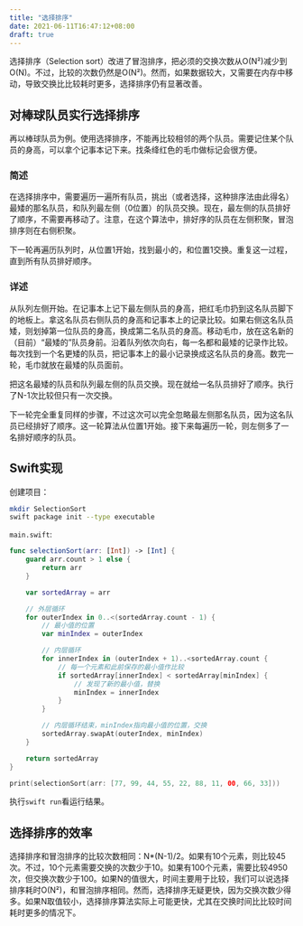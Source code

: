 ```yaml
---
title: "选择排序"
date: 2021-06-11T16:47:12+08:00
draft: true
---
```


选择排序（Selection sort）改进了冒泡排序，把必须的交换次数从O(N²)减少到O(N)。不过，比较的次数仍然是O(N²)。然而，如果数据较大，又需要在内存中移动，导致交换比比较耗时更多，选择排序仍有显著改善。

## 对棒球队员实行选择排序

再以棒球队员为例。使用选择排序，不能再比较相邻的两个队员。需要记住某个队员的身高，可以拿个记事本记下来。找条绛红色的毛巾做标记会很方便。

### 简述

在选择排序中，需要遍历一遍所有队员，挑出（或者选择，这种排序法由此得名）最矮的那名队员，和队列最左侧（0位置）的队员交换。现在，最左侧的队员排好了顺序，不需要再移动了。注意，在这个算法中，排好序的队员在左侧积聚，冒泡排序则在右侧积聚。

下一轮再遍历队列时，从位置1开始，找到最小的，和位置1交换。重复这一过程，直到所有队员排好顺序。

### 详述

从队列左侧开始。在记事本上记下最左侧队员的身高，把红毛巾扔到这名队员脚下的地板上。拿这名队员右侧队员的身高和记事本上的记录比较。如果右侧这名队员矮，则划掉第一位队员的身高，换成第二名队员的身高。移动毛巾，放在这名新的（目前）“最矮的”队员身前。沿着队列依次向右，每一名都和最矮的记录作比较。每次找到一个名更矮的队员，把记事本上的最小记录换成这名队员的身高。数完一轮，毛巾就放在最矮的队员面前。

把这名最矮的队员和队列最左侧的队员交换。现在就给一名队员排好了顺序。执行了N-1次比较但只有一次交换。

下一轮完全重复同样的步骤，不过这次可以完全忽略最左侧那名队员，因为这名队员已经排好了顺序。这一轮算法从位置1开始。接下来每遍历一轮，则左侧多了一名排好顺序的队员。

## Swift实现

创建项目：

```sh
mkdir SelectionSort
swift package init --type executable
```

`main.swift`:

```swift
func selectionSort(arr: [Int]) -> [Int] {
    guard arr.count > 1 else {
        return arr
    }

    var sortedArray = arr

    // 外层循环
    for outerIndex in 0..<(sortedArray.count - 1) {
        // 最小值的位置
        var minIndex = outerIndex

        // 内层循环
        for innerIndex in (outerIndex + 1)..<sortedArray.count {
            // 每一个元素和此前保存的最小值作比较
            if sortedArray[innerIndex] < sortedArray[minIndex] {
                // 发现了新的最小值，替换
                minIndex = innerIndex
            }
        }

        // 内层循环结束，minIndex指向最小值的位置，交换
        sortedArray.swapAt(outerIndex, minIndex)
    }

    return sortedArray
}

print(selectionSort(arr: [77, 99, 44, 55, 22, 88, 11, 00, 66, 33]))
```

执行`swift run`看运行结果。

## 选择排序的效率

选择排序和冒泡排序的比较次数相同：N*(N-1)/2。如果有10个元素，则比较45次。不过，10个元素需要交换的次数少于10。如果有100个元素，需要比较4950次，但交换次数少于100。如果N的值很大，时间主要用于比较，我们可以说选择排序耗时O(N²)，和冒泡排序相同。然而，选择排序无疑更快，因为交换次数少得多。如果N取值较小，选择排序算法实际上可能更快，尤其在交换时间比比较时间耗时更多的情况下。
